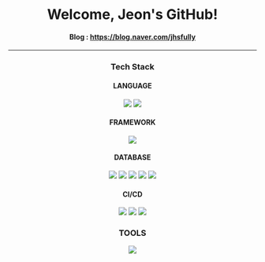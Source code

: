 <div align="center">
  
# Welcome, Jeon's GitHub!

</div>

<div align="center">

#### Blog : https://blog.naver.com/jhsfully

</div>

---

<div align="center">
  
### Tech Stack

</div>

<h4 align="center">LANGUAGE</h4>
<div align="center">
  <img src="https://img.shields.io/badge/Java-EA7E20?style=flat&logo=openjdk&logoColor=white" />
  <img src="https://img.shields.io/badge/Python-3776AB?style=flat&logo=Python&logoColor=white"/>
</div>
<h4 align="center">FRAMEWORK</h4>
<div align="center">
  <img src="https://img.shields.io/badge/SpringBoot-6DB33F?style=flat&logo=springboot&logoColor=white" />
</div>
<h4 align="center">DATABASE</h4>
<div align="center">
  <img src="https://img.shields.io/badge/MySQL-4479A1?style=flat&logo=mysql&logoColor=white" />
  <img src="https://img.shields.io/badge/MariaDB-003545?style=flat&logo=mariadb&logoColor=white" />
  <img src="https://img.shields.io/badge/SQLite-003B57?style=flat&logo=sqlite&logoColor=white" />
  <img src="https://img.shields.io/badge/Redis-DC382D?style=flat&logo=redis&logoColor=white" />
  <img src="https://img.shields.io/badge/Elasticsearch-005571?style=flat&logo=elasticsearch&logoColor=white" />
</div>

<h4 align="center">CI/CD</h4>
<div align="center">
  <img src="https://img.shields.io/badge/Jenkins-D24939?style=flat&logo=jenkins&logoColor=white" />
  <img src="https://img.shields.io/badge/EC2-FF9900?style=flat&logo=amazonec2&logoColor=white" />
  <img src="https://img.shields.io/badge/NGINX-009639?style=flat&logo=nginx&logoColor=white" />
</div>

<h3 align="center">TOOLS</h3>
<div align="center">
  <img src="https://img.shields.io/badge/IntelliJ-0071C5?style=flat&logo=intellijidea&logoColor=white" />
</div>
